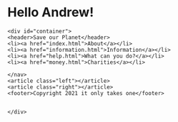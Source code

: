 <html><!DOCTYPE html>
<head>
<title>Combat Global Climate Change</title>
<link href="main.css" type="text/css" rel="stylesheet">
</head>
<body>
<h1>Hello Andrew!</h1>






    <div id="container">
    <header>Save our Planet</header>
    <li><a href="index.html">About</a></li>
    <li><a href="information.html">Information</a></li>
    <li><a href="help.html">What can you do?</a></li>
    <li><a href="money.html">Charities</a></li>

    </nav>
    <article class="left"></article>
    <article class="right"></article>
    <footer>Copyright 2021 it only takes one</footer>


    </div>
</body>

</html>
